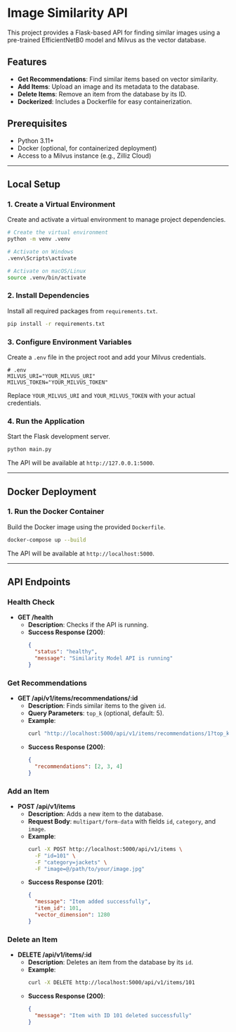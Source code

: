 # Image Similarity API

This project provides a Flask-based API for finding similar images using a pre-trained EfficientNetB0 model and Milvus as the vector database.

## Features

- **Get Recommendations**: Find similar items based on vector similarity.
- **Add Items**: Upload an image and its metadata to the database.
- **Delete Items**: Remove an item from the database by its ID.
- **Dockerized**: Includes a Dockerfile for easy containerization.

## Prerequisites

- Python 3.11+
- Docker (optional, for containerized deployment)
- Access to a Milvus instance (e.g., Zilliz Cloud)

---

## Local Setup

### 1. Create a Virtual Environment

Create and activate a virtual environment to manage project dependencies.

```bash
# Create the virtual environment
python -m venv .venv

# Activate on Windows
.venv\Scripts\activate

# Activate on macOS/Linux
source .venv/bin/activate
```

### 2. Install Dependencies

Install all required packages from `requirements.txt`.

```bash
pip install -r requirements.txt
```

### 3. Configure Environment Variables

Create a `.env` file in the project root and add your Milvus credentials.

```env
# .env
MILVUS_URI="YOUR_MILVUS_URI"
MILVUS_TOKEN="YOUR_MILVUS_TOKEN"
```

Replace `YOUR_MILVUS_URI` and `YOUR_MILVUS_TOKEN` with your actual credentials.

### 4. Run the Application

Start the Flask development server.

```bash
python main.py
```

The API will be available at `http://127.0.0.1:5000`.

---

## Docker Deployment

### 1. Run the Docker Container

Build the Docker image using the provided `Dockerfile`.

```bash
docker-compose up --build
```

The API will be available at `http://localhost:5000`.

---

## API Endpoints

### Health Check

- **GET /health**
  - **Description**: Checks if the API is running.
  - **Success Response (200)**:
    ```json
    {
      "status": "healthy",
      "message": "Similarity Model API is running"
    }
    ```

### Get Recommendations

- **GET /api/v1/items/recommendations/:id**
  - **Description**: Finds similar items to the given `id`.
  - **Query Parameters**: `top_k` (optional, default: 5).
  - **Example**:
    ```bash
    curl "http://localhost:5000/api/v1/items/recommendations/1?top_k=3"
    ```
  - **Success Response (200)**:
    ```json
    {
      "recommendations": [2, 3, 4]
    }
    ```

### Add an Item

- **POST /api/v1/items**
  - **Description**: Adds a new item to the database.
  - **Request Body**: `multipart/form-data` with fields `id`, `category`, and `image`.
  - **Example**:
    ```bash
    curl -X POST http://localhost:5000/api/v1/items \
      -F "id=101" \
      -F "category=jackets" \
      -F "image=@/path/to/your/image.jpg"
    ```
  - **Success Response (201)**:
    ```json
    {
      "message": "Item added successfully",
      "item_id": 101,
      "vector_dimension": 1280
    }
    ```

### Delete an Item

- **DELETE /api/v1/items/:id**
  - **Description**: Deletes an item from the database by its `id`.
  - **Example**:
    ```bash
    curl -X DELETE http://localhost:5000/api/v1/items/101
    ```
  - **Success Response (200)**:
    ```json
    {
      "message": "Item with ID 101 deleted successfully"
    }
    ```
